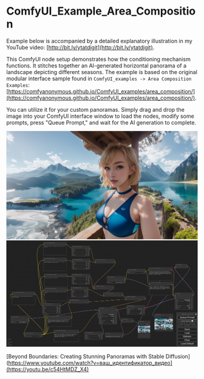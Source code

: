 # ComfyUI_Example_Area_Composition

Example below is accompanied by a detailed explanatory illustration in my YouTube video: [http://bit.ly/ytatdigit](http://bit.ly/ytatdigit).

This ComfyUI node setup demonstrates how the conditioning mechanism functions. It stitches together an AI-generated horizontal panorama of a landscape depicting different seasons. The example is based on the original modular interface sample found in `ComfyUI_examples -> Area Composition Examples`: [https://comfyanonymous.github.io/ComfyUI_examples/area_composition/](https://comfyanonymous.github.io/ComfyUI_examples/area_composition/).

You can utilize it for your custom panoramas. Simply drag and drop the image into your ComfyUI interface window to load the nodes, modify some prompts, press "Queue Prompt," and wait for the AI generation to complete.

![Load this image to ComfyUI window for full node setup](ComfyUI_00366_.png)
![Full node setup preview](ComfyUI_Conditioning_by_ATDIGIT-FHD.png)

[Beyond Boundaries: Creating Stunning Panoramas with Stable Diffusion](https://www.youtube.com/watch?v=ваш_идентификатор_видео](https://youtu.be/c54HtMDZ_X4)
